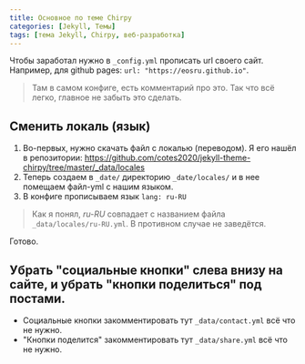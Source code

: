 ```yaml
---
title: Основное по теме Chirpy
categories: [Jekyll, Темы]
tags: [тема Jekyll, Chirpy, веб-разработка] 
---
```


Чтобы заработал нужно в `_config.yml` прописать url своего сайт. Например, для github pages: `url: "https://eosru.github.io"`.
> Там в самом конфиге, есть комментарий про это. Так что всё легко, главное не забыть это сделать.

## Сменить локаль (язык)

1. Во-первых, нужно скачать файл с локалью (переводом). Я его нашёл в репозитории: https://github.com/cotes2020/jekyll-theme-chirpy/tree/master/_data/locales
2. Теперь создаем в `_date/` директорию `_date/locales/` и в нее помещаем файл-yml с нашим языком.
3. В конфиге прописываем язык  `lang: ru-RU`
> Как я понял, *ru-RU* совпадает с названием файла `_data/locales/ru-RU.yml`. В противном случае не заведётся.

Готово.

## Убрать "социальные кнопки" слева внизу на сайте, и убрать "кнопки поделиться" под постами.

- Социальные кнопки закомментировать тут `_data/contact.yml` всё что не нужно.
- "Кнопки поделится" закомментировать тут `_data/share.yml` всё что не нужно.
